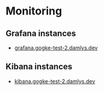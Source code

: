 # Monitoring

## Grafana instances

- [grafana.gogke-test-2.damlys.dev](https://grafana.gogke-test-2.damlys.dev/explore)

## Kibana instances

- [kibana.gogke-test-2.damlys.dev](https://kibana.gogke-test-2.damlys.dev/app/discover)
